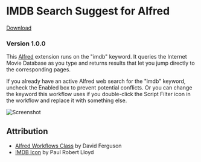IMDB Search Suggest for Alfred
=====================================

[Download](https://github.com/redwallhp/Alfred_IMDB_Suggest/blob/master/IMDB%20Suggest.alfredworkflow?raw=true)

### Version 1.0.0

This [Alfred](http://www.alfredapp.com/) extension runs on the "imdb" keyword. It queries the Internet Movie Database as you type and returns results that let you jump directly to the corresponding pages.

If you already have an active Alfred web search for the "imdb" keyword, uncheck the Enabled box to prevent potential conflicts. Or you can change the keyword this workflow uses if you double-click the Script Filter icon in the workflow and replace it with something else.

![Screenshot](http://i.imgur.com/f8qIhKG.png)

Attribution
--------------
* [Alfred Workflows Class](http://dferg.us/workflows-class/) by David Ferguson
* [IMDB Icon](http://www.iconfinder.com/icondetails/43153/48/imdb_icon) by Paul Robert Lloyd